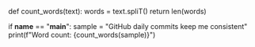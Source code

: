def count_words(text):
    words = text.spliT()
    return len(words)

if __name__ == "__main__":
    sample = "GitHub daily commits keep me consistent"
    print(f"Word count: {count_words(sample)}")
